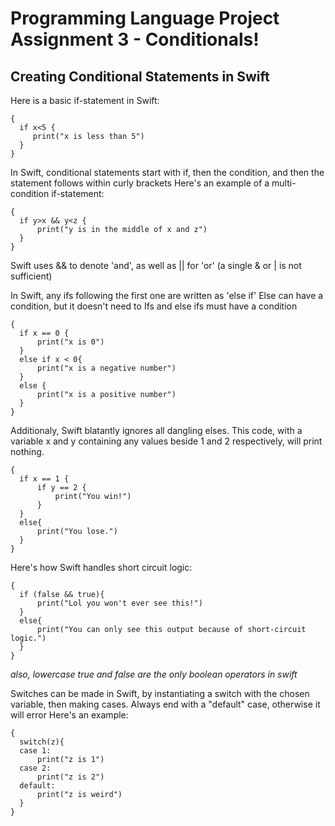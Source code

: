 # Programming Language Project Assignment 3 - Conditionals!
## Creating Conditional Statements in Swift

Here is a basic if-statement in Swift:
~~~
{
  if x<5 {
     print("x is less than 5")
  }
}
~~~
In Swift, conditional statements start with if, then the condition, and then the statement follows within curly brackets </B>
Here's an example of a multi-condition if-statement:

~~~
{
  if y>x && y<z {
      print("y is in the middle of x and z")
  }
}
~~~
Swift uses && to denote 'and', as well as || for 'or' (a single & or | is not sufficient) </b>

In Swift, any ifs following the first one are written as 'else if' </b>
Else can have a condition, but it doesn't need to </b>
Ifs and else ifs must have a condition </b>

~~~
{
  if x == 0 {
      print("x is 0")
  }
  else if x < 0{
      print("x is a negative number")
  }
  else {
      print("x is a positive number")
  }
}
~~~
Additionaly, Swift blatantly ignores all dangling elses.
This code, with a variable x and y containing any values beside 1 and 2 respectively, will print nothing.
~~~
{
  if x == 1 {
      if y == 2 {
          print("You win!")
      }
  }
  else{
      print("You lose.")
  }
}
~~~

Here's how Swift handles short circuit logic:
~~~
{
  if (false && true){
      print("Lol you won't ever see this!")
  }
  else{
      print("You can only see this output because of short-circuit logic.")
  }
}
~~~
*also, lowercase true and false are the only boolean operators in swift*</b>

Switches can be made in Swift, by instantiating a switch with the chosen variable, then making cases. </b>
Always end with a "default" case, otherwise it will error</b>
Here's an example:
~~~
{
  switch(z){
  case 1:
      print("z is 1")
  case 2:
      print("z is 2")
  default:
      print("z is weird")
  }
}
~~~
